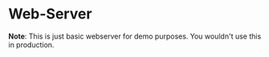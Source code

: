 # Web-Server

**Note**: This is just basic webserver for demo purposes. You wouldn't use this in production.